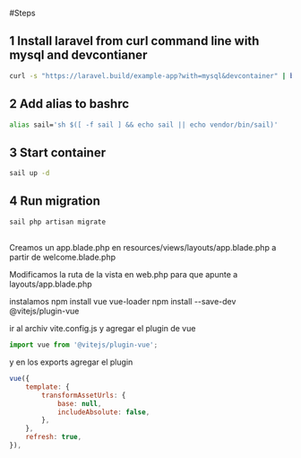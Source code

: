 #Steps

## 1 Install laravel from curl command line with mysql and devcontianer

```bash
curl -s "https://laravel.build/example-app?with=mysql&devcontainer" | bash
```

## 2 Add alias to bashrc

```bash
alias sail='sh $([ -f sail ] && echo sail || echo vendor/bin/sail)'
```

## 3 Start container
```bash
sail up -d
```

## 4 Run migration
```bash
sail php artisan migrate
```

##

Creamos un app.blade.php en resources/views/layouts/app.blade.php a partir de welcome.blade.php

Modificamos la ruta de la vista en web.php para que apunte a layouts/app.blade.php


instalamos 
npm install vue vue-loader
npm install --save-dev @vitejs/plugin-vue

ir al archiv vite.config.js y agregar el plugin de vue
```js
import vue from '@vitejs/plugin-vue';
```

y en los exports agregar el plugin
``` js
vue({
    template: {
        transformAssetUrls: {
            base: null,
            includeAbsolute: false,
        },
    },
    refresh: true,
}),
```

